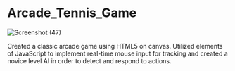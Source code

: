 # Arcade_Tennis_Game
![Screenshot (47)](https://user-images.githubusercontent.com/73435085/116003608-4da89900-a5c4-11eb-86c4-36c0f5fcdcee.png)

Created a classic arcade game using HTML5 on canvas. Utilized elements of JavaScript to implement real-time mouse input for tracking and created a novice level AI in order to detect and respond to actions.
